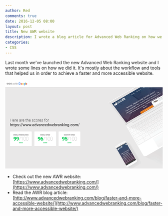```yaml
---
author: Red
comments: true
date: 2016-12-05 08:00
layout: post
title: New AWR website
description: I wrote a blog article for Advanced Web Ranking on how we achieved a faster and more accessible website.
categories:
- CSS
---
```


Last month we've launched the new Advanced Web Ranking website and I wrote some lines on how we did it. It's mostly about the workflow and tools that helped us in order to achieve a faster and more accessible website.

![Advanced Web Ranking redesign](/dist/uploads/2016/12/advanced-web-ranking.png)

<!-- more -->

- Check out the new AWR website: <br>
  [https://www.advancedwebranking.com/](https://www.advancedwebranking.com/)
- Read the AWR blog article: <br>
  [http://www.advancedwebranking.com/blog/faster-and-more-accessible-website/](http://www.advancedwebranking.com/blog/faster-and-more-accessible-website/)